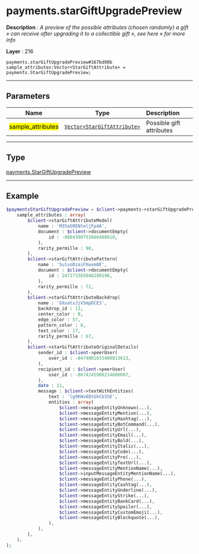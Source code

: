 # payments.starGiftUpgradePreview

**Description** : *A preview of the possible attributes \(chosen randomly\) a gift &raquo; can receive after upgrading it to a collectible gift &raquo;, see here &raquo; for more info*

**Layer** : 216

```tl
payments.starGiftUpgradePreview#167bd90b sample_attributes:Vector<StarGiftAttribute> = payments.StarGiftUpgradePreview;
```

---

## Parameters

| Name | Type | Description |
| :---: | :---: | :--- |
| <mark>sample_attributes</mark> | [`Vector<StarGiftAttribute>`](type/StarGiftAttribute) | Possible gift attributes |

---

## Type

[payments.StarGiftUpgradePreview](type/payments.StarGiftUpgradePreview)

---

## Example

```php
$paymentsStarGiftUpgradePreview = $client->payments->starGiftUpgradePreview(
	sample_attributes : array(
		$client->starGiftAttributeModel(
			name : 'M35aSRENteljFp4A',
			document : $client->documentEmpty(
				id : -8884390753666408010,
			),
			rarity_permille : 98,
		),
		$client->starGiftAttributePattern(
			name : '5u1soDzaiFXwvm0E',
			document : $client->documentEmpty(
				id : 247173365048280198,
			),
			rarity_permille : 72,
		),
		$client->starGiftAttributeBackdrop(
			name : 'GXoatxJjV5mpDCE3',
			backdrop_id : 13,
			center_color : 0,
			edge_color : 57,
			pattern_color : 8,
			text_color : 17,
			rarity_permille : 67,
		),
		$client->starGiftAttributeOriginalDetails(
			sender_id : $client->peerUser(
				user_id : -8474001015400813613,
			),
			recipient_id : $client->peerUser(
				user_id : -8674245988214606007,
			),
			date : 11,
			message : $client->textWithEntities(
				text : 'lg9KWv8QtGkCb3SE',
				entities : array(
					$client->messageEntityUnknown(...),
					$client->messageEntityMention(...),
					$client->messageEntityHashtag(...),
					$client->messageEntityBotCommand(...),
					$client->messageEntityUrl(...),
					$client->messageEntityEmail(...),
					$client->messageEntityBold(...),
					$client->messageEntityItalic(...),
					$client->messageEntityCode(...),
					$client->messageEntityPre(...),
					$client->messageEntityTextUrl(...),
					$client->messageEntityMentionName(...),
					$client->inputMessageEntityMentionName(...),
					$client->messageEntityPhone(...),
					$client->messageEntityCashtag(...),
					$client->messageEntityUnderline(...),
					$client->messageEntityStrike(...),
					$client->messageEntityBankCard(...),
					$client->messageEntitySpoiler(...),
					$client->messageEntityCustomEmoji(...),
					$client->messageEntityBlockquote(...),
				),
			),
		),
	),
);
```